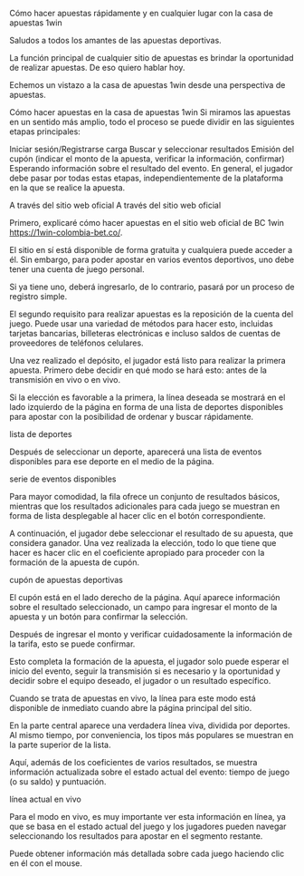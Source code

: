 Cómo hacer apuestas rápidamente y en cualquier lugar con la casa de apuestas 1win

Saludos a todos los amantes de las apuestas deportivas.

La función principal de cualquier sitio de apuestas es brindar la oportunidad de realizar apuestas. De eso quiero hablar hoy.

Echemos un vistazo a la casa de apuestas 1win desde una perspectiva de apuestas.

Cómo hacer apuestas en la casa de apuestas 1win
Si miramos las apuestas en un sentido más amplio, todo el proceso se puede dividir en las siguientes etapas principales:

Iniciar sesión/Registrarse
carga
Buscar y seleccionar resultados
Emisión del cupón (indicar el monto de la apuesta, verificar la información, confirmar)
Esperando información sobre el resultado del evento.
En general, el jugador debe pasar por todas estas etapas, independientemente de la plataforma en la que se realice la apuesta.

A través del sitio web oficial
A través del sitio web oficial

Primero, explicaré cómo hacer apuestas en el sitio web oficial de BC 1win https://1win-colombia-bet.co/.

El sitio en sí está disponible de forma gratuita y cualquiera puede acceder a él. Sin embargo, para poder apostar en varios eventos deportivos, uno debe tener una cuenta de juego personal.

Si ya tiene uno, deberá ingresarlo, de lo contrario, pasará por un proceso de registro simple.

El segundo requisito para realizar apuestas es la reposición de la cuenta del juego. Puede usar una variedad de métodos para hacer esto, incluidas tarjetas bancarias, billeteras electrónicas e incluso saldos de cuentas de proveedores de teléfonos celulares.

Una vez realizado el depósito, el jugador está listo para realizar la primera apuesta. Primero debe decidir en qué modo se hará esto: antes de la transmisión en vivo o en vivo.

Si la elección es favorable a la primera, la línea deseada se mostrará en el lado izquierdo de la página en forma de una lista de deportes disponibles para apostar con la posibilidad de ordenar y buscar rápidamente.

lista de deportes

Después de seleccionar un deporte, aparecerá una lista de eventos disponibles para ese deporte en el medio de la página.

serie de eventos disponibles

Para mayor comodidad, la fila ofrece un conjunto de resultados básicos, mientras que los resultados adicionales para cada juego se muestran en forma de lista desplegable al hacer clic en el botón correspondiente.

A continuación, el jugador debe seleccionar el resultado de su apuesta, que considera ganador. Una vez realizada la elección, todo lo que tiene que hacer es hacer clic en el coeficiente apropiado para proceder con la formación de la apuesta de cupón.

cupón de apuestas deportivas

El cupón está en el lado derecho de la página. Aquí aparece información sobre el resultado seleccionado, un campo para ingresar el monto de la apuesta y un botón para confirmar la selección.

Después de ingresar el monto y verificar cuidadosamente la información de la tarifa, esto se puede confirmar.

Esto completa la formación de la apuesta, el jugador solo puede esperar el inicio del evento, seguir la transmisión si es necesario y la oportunidad y decidir sobre el equipo deseado, el jugador o un resultado específico.

Cuando se trata de apuestas en vivo, la línea para este modo está disponible de inmediato cuando abre la página principal del sitio.

En la parte central aparece una verdadera línea viva, dividida por deportes. Al mismo tiempo, por conveniencia, los tipos más populares se muestran en la parte superior de la lista.

Aquí, además de los coeficientes de varios resultados, se muestra información actualizada sobre el estado actual del evento: tiempo de juego (o su saldo) y puntuación.

línea actual en vivo

Para el modo en vivo, es muy importante ver esta información en línea, ya que se basa en el estado actual del juego y los jugadores pueden navegar seleccionando los resultados para apostar en el segmento restante.

Puede obtener información más detallada sobre cada juego haciendo clic en él con el mouse.
